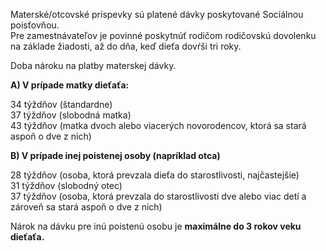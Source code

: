 Materské/otcovské príspevky sú platené dávky poskytované Sociálnou poisťovňou.  
Pre zamestnávateľov je povinné poskytnúť rodičom rodičovskú dovolenku na základe žiadosti, až do dňa, keď dieťa dovŕši tri roky.

Doba nároku na platby materskej dávky.

**A) V prípade matky dieťaťa:**

34 týždňov (štandardne)  
37 týždňov (slobodná matka)  
43 týždňov (matka dvoch alebo viacerých novorodencov, ktorá sa stará aspoň o dve z nich)

**B) V prípade inej poistenej osoby (napríklad otca)**

28 týždňov (osoba, ktorá prevzala dieťa do starostlivosti, najčastejšie)  
31 týždňov (slobodný otec)  
37 týždňov (osoba, ktorá prevzala do starostlivosti dve alebo viac detí a zároveň sa stará aspoň o dve z nich)

Nárok na dávku pre inú poistenú osobu je **maximálne do 3 rokov veku dieťaťa.**